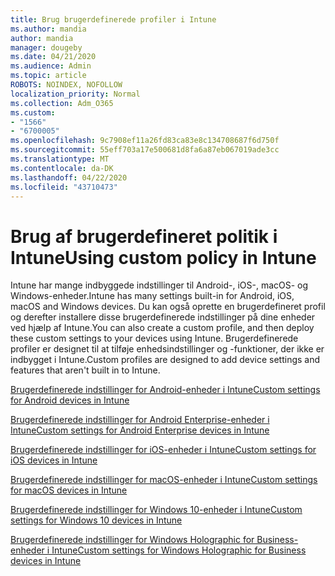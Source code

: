 ```yaml
---
title: Brug brugerdefinerede profiler i Intune
ms.author: mandia
author: mandia
manager: dougeby
ms.date: 04/21/2020
ms.audience: Admin
ms.topic: article
ROBOTS: NOINDEX, NOFOLLOW
localization_priority: Normal
ms.collection: Adm_O365
ms.custom:
- "1566"
- "6700005"
ms.openlocfilehash: 9c7908ef11a26fd83ca83e8c134708687f6d750f
ms.sourcegitcommit: 55eff703a17e500681d8fa6a87eb067019ade3cc
ms.translationtype: MT
ms.contentlocale: da-DK
ms.lasthandoff: 04/22/2020
ms.locfileid: "43710473"
---
```

# <a name="using-custom-policy-in-intune"></a><span data-ttu-id="1deea-102">Brug af brugerdefineret politik i Intune</span><span class="sxs-lookup"><span data-stu-id="1deea-102">Using custom policy in Intune</span></span>

<span data-ttu-id="1deea-103">Intune har mange indbyggede indstillinger til Android-, iOS-, macOS- og Windows-enheder.</span><span class="sxs-lookup"><span data-stu-id="1deea-103">Intune has many settings built-in for Android, iOS, macOS and Windows devices.</span></span> <span data-ttu-id="1deea-104">Du kan også oprette en brugerdefineret profil og derefter installere disse brugerdefinerede indstillinger på dine enheder ved hjælp af Intune.</span><span class="sxs-lookup"><span data-stu-id="1deea-104">You can also create a custom profile, and then deploy these custom settings to your devices using Intune.</span></span> <span data-ttu-id="1deea-105">Brugerdefinerede profiler er designet til at tilføje enhedsindstillinger og -funktioner, der ikke er indbygget i Intune.</span><span class="sxs-lookup"><span data-stu-id="1deea-105">Custom profiles are designed to add device settings and features that aren't built in to Intune.</span></span>

[<span data-ttu-id="1deea-106">Brugerdefinerede indstillinger for Android-enheder i Intune</span><span class="sxs-lookup"><span data-stu-id="1deea-106">Custom settings for Android devices in Intune</span></span>](https://docs.microsoft.com/intune/custom-settings-android)

[<span data-ttu-id="1deea-107">Brugerdefinerede indstillinger for Android Enterprise-enheder i Intune</span><span class="sxs-lookup"><span data-stu-id="1deea-107">Custom settings for Android Enterprise devices in Intune</span></span>](https://docs.microsoft.com/intune/custom-settings-android-for-work)

[<span data-ttu-id="1deea-108">Brugerdefinerede indstillinger for iOS-enheder i Intune</span><span class="sxs-lookup"><span data-stu-id="1deea-108">Custom settings for iOS devices in Intune</span></span>](https://docs.microsoft.com/intune/custom-settings-ios)

[<span data-ttu-id="1deea-109">Brugerdefinerede indstillinger for macOS-enheder i Intune</span><span class="sxs-lookup"><span data-stu-id="1deea-109">Custom settings for macOS devices in Intune</span></span>](https://docs.microsoft.com/intune/custom-settings-macos)

[<span data-ttu-id="1deea-110">Brugerdefinerede indstillinger for Windows 10-enheder i Intune</span><span class="sxs-lookup"><span data-stu-id="1deea-110">Custom settings for Windows 10 devices in Intune</span></span>](https://docs.microsoft.com/intune/custom-settings-windows-10)

[<span data-ttu-id="1deea-111">Brugerdefinerede indstillinger for Windows Holographic for Business-enheder i Intune</span><span class="sxs-lookup"><span data-stu-id="1deea-111">Custom settings for Windows Holographic for Business devices in Intune</span></span>](https://docs.microsoft.com/intune/custom-settings-windows-holographic)